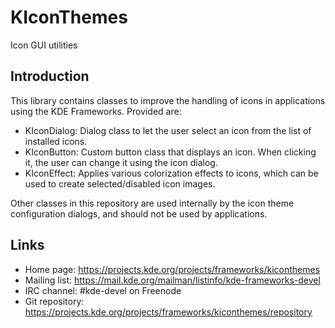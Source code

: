 # KIconThemes

Icon GUI utilities

## Introduction

This library contains classes to improve the handling of icons
in applications using the KDE Frameworks. Provided are:

- KIconDialog: Dialog class to let the user select an icon
    from the list of installed icons.
- KIconButton: Custom button class that displays an icon.
    When clicking it, the user can change it using the icon dialog.
- KIconEffect: Applies various colorization effects to icons,
    which can be used to create selected/disabled icon images.

Other classes in this repository are used internally by the icon
theme configuration dialogs, and should not be used by applications.

## Links

- Home page: <https://projects.kde.org/projects/frameworks/kiconthemes>
- Mailing list: <https://mail.kde.org/mailman/listinfo/kde-frameworks-devel>
- IRC channel: #kde-devel on Freenode
- Git repository: <https://projects.kde.org/projects/frameworks/kiconthemes/repository>
